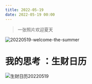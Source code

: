 ```yaml
---
title: 2022-05-19
date: 2022-05-19 00:00
---
```


>  一张照片欢迎夏天 ​​​

![20220519-welcome-the-summer](http://images.iotop.work/uPic/20220519-welcome-the-summer.jpeg)


# 我的思考 ：生财日历

![生财日历20220519](http://images.iotop.work/calendar2022/20220519.jpg)